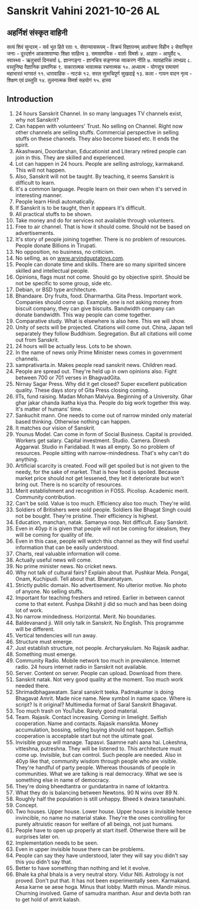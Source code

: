 # Sanskrit Vahini 2021-10-26 AL


## अहर्निशं संस्कृत वाहिनी
सत्यं शिवं सुन्दरम् - सर्व भूत हिते रताः
१. सेवान्यासरूपम् - विक्रयं विज्ञापनम् आलोचना विहीन
२  सेवानिवृत्त जनाः - दूरदर्शन आकाशवाण्याः शिक्षा साहित्य
३. समसामयिक - वार्ताः विमर्शः
४. आहारः - आयुर्वेद
५. स्वास्थ्य - ऋतुचर्या दिनचर्या 
६. ज्ञानगङ्गा - ज्ञानचित्र सङ्गणक व्याकरण नीति
७. व्यावहारिक लाभप्रद
८. वस्तुनिष्ठ वैज्ञानिक प्रामाणिक
९. सकारात्मक भावात्मक रचनात्मक
१०. अध्यात्म - योगसूत्र रामायणं महाभारतं भागवतं
११. धारावाहिक - नाटकं
१२. सरल सुरूचिपूर्ण सुखदाई
१३. कला - गायन वादन नृत्य - शिक्षण एवं प्रस्तुति
१४. तुलनात्मक विमर्श सहयोगं
१५. हास्य

## Introduction
 1.  24 hours Sanskrit Channel.  In so many languages TV channels exist, why not Sanskrit? 
 2. Can happen with volunteers' Trust. No selling on Channel. Right now other channels are selling stuffs. Commercial perspective in selling stuffs on these channels. They also become biased etc. It ends the spirit. 
 3. Akashwani, Doordarshan, Educationist and Literary retired people can join in this. They are skilled and experienced.
 4. Lot can happen in 24 hours. People are selling astrology, karmakand. This will not happen. 
 5. Also, Sanskrit will not be taught. By teaching, it seems Sanskrit is difficult to learn. 
 6. It's a common language. People learn on their own when it's served in interesting manner. 
 7. People learn Hindi automatically.
 8. If Sanskrit is to be taught, then it appears it's difficult. 
 9. All practical stuffs to be shown. 
10. Take money and do for services not available through volunteers. 
11. Free to air channel. That is how it should come. Should not be based on advertisements. 
12. It's story of people joining together. There is no problem of resources. People donate Billions in Tirupati. 
13. No opposition, no business, no criticism.  
14. No selling, as on www.arvindguptatoys.com. 
15. People can donate time and skills. There are so many sipirited sincere skilled and intellectual people. 
16. Opinions, flags must not come. Should go by objective spirit. Should be not be specific to some group, side etc. 
17. Debian, or BSD type architecture. 
18. Bhandaare. Dry fruits, food. Dharmartha. Gita Press. Important work. Companies should come up. Example, one is not asking money from biscuit company, they can give biscuits. Bandwidth company can donate bandwidth. This way people can come together. 
19. Comparative study. What is elsewhere is also here. This we will show. 
20. Unity of sects will be projected. Citations will come out. China, Japan tell separately they follow Buddhism. Segregation. But all citations will come out from Sanskrit. 
21. 24 hours will be actually less. Lots to be shown. 
22. In the name of news only Prime Minister news comes in government channels.
23. samprativarta.in. Makes people read sanskrit news. Children read. 
24. People are spread out. They're held up in own opinions also. Fight between 700 or 701 verses in BhagvadGita. 
25. Nirnay Sagar Press. Why did it get closed? Super excellent publication quality. These days story of Gita Press closing coming. 
26. IITs, fund raising. Madan Mohan Malviya. Beginning of a University. Ghar ghar jakar chanda ikatha kiya tha. People do big work together this way. It's matter of humans' time. 
27. Sankuchit mann. One needs to come out of narrow minded only material based thinking. Otherwise nothing can happen. 
28. It matches our vision of Sanskrit. 
29. Younus Model. Can come in form of Social Business. Capital is provided. Workers get salary. Capital investment. Studio. Camera. Dinesh Aggarwal. Studio in Faridabad. It was all empty. So no problem of resources. People sitting with narrow-mindedness. That's why can't do anything. 
30. Artificial scarcity is created. Food will get spoiled but is not given to the needy, for the sake of market. That is how food is spoiled. Because market price should not get lessened, they let it deteriorate but won't bring out. There is no scarcity of resources. 
31. Merit establishment and recognition in FOSS. Picolisp. Academic merit. Community contribution. 
32. Can't be sold. Value is too much. Efficiency also too much. They're wild. 
33. Soldiers of Britishers were sold people. Soldiers like Bhagat Singh could not be bought. They're pristine. Their efficiency is highest. 
34. Education, manchan, natak. Samanya roop. Not difficult. Easy Sanskrit. 
35. Even in 40yp it is given that people will not be coming for idealism, they will be coming for quality of life. 
36. Even in this case, people will watch this channel as they will find useful information that can be easily understood. 
37. Charts, real valuable information will come. 
38. Actually useful news will come. 
39. No prime minister news. No cricket news. 
40. Why not talk of cultural fairs? Explain about that. Pushkar Mela. Pongal, Onam, Kuchipudi. Tell about that. Bharatnatyam. 
41. Strictly public domain. No advertisement. No ulterior motive. No photo of anyone. No selling stuffs. 
42. Important for teaching freshers and retired. Earlier in between cannot come to that extent. Pushpa Dikshit ji did so much and has been doing lot of work. 
43. No narrow mindedness. Horizontal. Merit. No boundaries. 
44. Baldevanand ji. Will only talk in Sanskrit. No English. This programme will be different. 
45. Vertical tendencies will run away. 
46. Structure must emerge. 
47. Just establish structure, not people. Archaryakulam. No Rajasik aadhar. 
48. Something must emerge. 
49. Community Radio. Mobile network too much in prevalence. Internet radio. 24 hours internet radio in Sanskrit not available. 
50. Server. Content on server. People can upload. Download from there. 
51. Sanskrit natak. Not very good quality at the moment. Too much work needed there. 
52. Shrimadbhagawatam. Saral sanskrit teeka. Padmakumar is doing Bhagavat Amrit. Made nice name. New symbol in name space. Where is script? Is it original? Multimedia format of Saral Sanskrit Bhagavat. 
53. Too much trash on YouTube. Rarely good material. 
54. Team. Rajasik. Contact increasing. Coming in limelight. Selfish cooperation. Name and contacts. Rajasik mansikta. Money accumulation, bossing, selling buying should not happen. Selfish cooperation is acceptable start but not the ultimate goal. 
55. Invisible group will manage. Tapasvi. Saamne nahi aana hai. Lokeshna, vitteshna, putreshna. They will be listened to. This architecture must come up. Invisible, but can control. Such people are needed. Also in 40yp like that, community wisdom through people who are visible. They're handful of party people. Whereas thousands of people in communities. What we are talking is real democracy. What we see is something else in name of democracy. 
56. They're doing bheedtantra or gundatantra in name of loktantra. 
57. What they do is balancing between Newtons. 90 N wins over 89 N. 
58. Roughly half the population is still unhappy. Bheed k dwara tanashahi. 
59. Concept. 
60. Two houses. Upper house. Lower house. Upper house is invisible hence invincible, no name no material stake. They're the ones controlling for purely altruistic reason for welfare of all beings, not just humans.
61. People have to open up properly at start itself. Otherwise there will be surprises later on. 
62. Implementation needs to be seen. 
63. Even in upper invisible house there can be problems. 
64. People can say they have understood, later they will say you didn't say this you didn't say that.
65. Better to have something than nothing and let it evolve. 
66. Bhale ka phal bhala is a very neutral story. Vidur Niti. Astrology is not proved. Don't put that. It has not been experimentally seen. Karmakand. Aesa karne se aese hoga. Minus that lobby. Matth minus. Mandir minus. Churning involved. Game of samudra manthan. Asur and devta both ran to get hold of amrit kalash.

